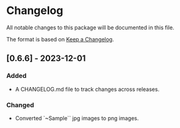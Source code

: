 # Changelog

All notable changes to this package will be documented in this file.

The format is based on [Keep a Changelog](https://keepachangelog.com/en/1.1.0/).

## [0.6.6] - 2023-12-01

### Added

- A CHANGELOG.md file to track changes across releases.

### Changed

- Converted `~Sample`` jpg images to png images.

